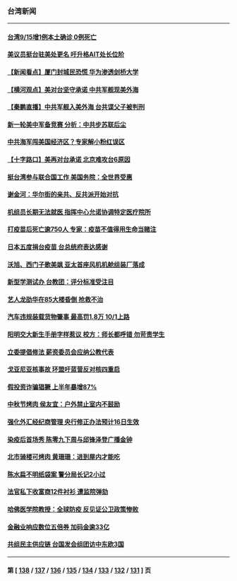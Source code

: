 ### 台湾新闻
---
#### [台湾9/15增1例本土确诊 0例死亡](../../pages/ncid1349361/n13235341.md) 
#### [美议员挺台驻美处更名 吁升格AIT处长位阶](../../pages/ncid1349361/n13234904.md) 
#### [【新闻看点】厦门封城民恐慌 华为渗透剑桥大学](../../pages/ncid1349361/n13234501.md) 
#### [【横河观点】美对台坚守承诺 中共军舰现美外海](../../pages/ncid1349361/n13234540.md) 
#### [【秦鹏直播】中共军舰入美外海 台共谍父子被判刑](../../pages/ncid1349361/n13234517.md) 
#### [新一轮美中军备竞赛  分析：中共步苏联后尘](../../pages/ncid1349361/n13231863.md) 
#### [中共海军闯美国经济区？专家解小粉红误区](../../pages/ncid1349361/n13234062.md) 
#### [【十字路口】美再对台承诺 北京难攻台6原因](../../pages/ncid1349361/n13233361.md) 
#### [挺台湾参与联合国工作 美国务院：全世界受惠](../../pages/ncid1349361/n13233426.md) 
#### [谢金河：华尔街的亲共、反共派开始对抗](../../pages/ncid1349361/n13233111.md) 
#### [机组员长期无法就医 指挥中心允诺协调特定医疗院所](../../pages/ncid1349361/n13233322.md) 
#### [打疫苗后死亡逾750人  专家：疫苗不值得用生命当赌注](../../pages/ncid1349361/n13233437.md) 
#### [日本五度捐台疫苗 台总统府表达感谢](../../pages/ncid1349361/n13233518.md) 
#### [沃旭、西门子歌美飒 亚太首座风机机舱组装厂落成](../../pages/ncid1349361/n13233375.md) 
#### [新型学测试办 台教团：评分标准受注目](../../pages/ncid1349361/n13233530.md) 
#### [艺人龙劭华在85大楼昏倒 抢救不治](../../pages/ncid1349361/n13233587.md) 
#### [汽车违规装载货物肇事 最高罚1.8万 10/1上路](../../pages/ncid1349361/n13233549.md) 
#### [阳明交大新生手册字样惹议 校方：师长都呼错 勿苛责学生](../../pages/ncid1349361/n13233551.md) 
#### [立委提倡修法 薪资委员会应纳公教代表](../../pages/ncid1349361/n13233558.md) 
#### [戈亚尼亚核事故 环盟吁蓝营反对核四重启](../../pages/ncid1349361/n13233570.md) 
#### [假投资诈骗猖獗 上半年暴增87%](../../pages/ncid1349361/n13233432.md) 
#### [中秋节烤肉 侯友宜：户外禁止室内不鼓励](../../pages/ncid1349361/n13233430.md) 
#### [强化外汇经纪商管理 央行修正办法预计16日生效](../../pages/ncid1349361/n13233428.md) 
#### [染疫后首场秀 陈零九下周与邱锋泽登广播金钟](../../pages/ncid1349361/n13233118.md) 
#### [北市骑楼可烤肉 黄珊珊：进到屋内才能吃](../../pages/ncid1349361/n13233456.md) 
#### [陈水扁不明纸袋案 警分局长记2小过](../../pages/ncid1349361/n13233460.md) 
#### [法官私下收富商12件衬衫 遭监院弹劾](../../pages/ncid1349361/n13233463.md) 
#### [哈佛医学院教授：全球防疫 反见证公卫政策惨败](../../pages/ncid1349361/n13233465.md) 
#### [金融业响应数位五倍券 加码金逾33亿](../../pages/ncid1349361/n13233451.md) 
#### [共组民主供应链 台国发会组团访中东欧3国](../../pages/ncid1349361/n13233386.md) 

---
#### 第 [ [138](./138.md) / [137](./137.md) / [136](./136.md) / [135](./135.md) / [134](./134.md) / [133](./133.md) / [132](./132.md) / [131](./131.md) ] 页
